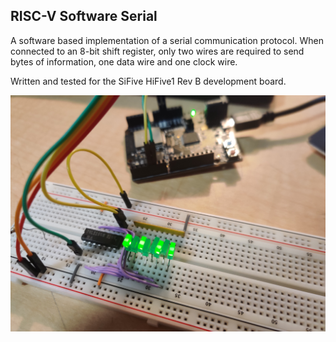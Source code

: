 ## RISC-V Software Serial

A software based implementation of a serial communication protocol. When connected to an 8-bit shift register, only two wires are required to send bytes of information, one data wire and one clock wire.

Written and tested for the SiFive HiFive1 Rev B development board.

![](./images/shift-register.jpg)
